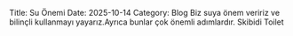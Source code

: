 Title: Su Önemi
Date: 2025-10-14
Category: Blog
Biz suya önem veririz ve bilinçli kullanmayı yayarız.Ayrıca bunlar çok önemli adımlardır. Skibidi Toilet

